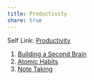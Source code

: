 ```yaml
---
title: Productivity
share: true
---
```


Self Link: [Productivity](Productivity.md)

1. [Building a Second Brain](./Building%20a%20Second%20Brain.md)
1. [Atomic Habits](./Atomic%20Habits.md)
1. [Note Taking](./Note%20Taking.md)
